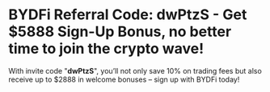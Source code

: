 # BYDFi Referral Code: dwPtzS - Get $5888 Sign-Up Bonus, no better time to join the crypto wave!
With invite code "**dwPtzS**", you’ll not only save 10% on trading fees but also receive up to $2888 in welcome bonuses – sign up with BYDFi today!
